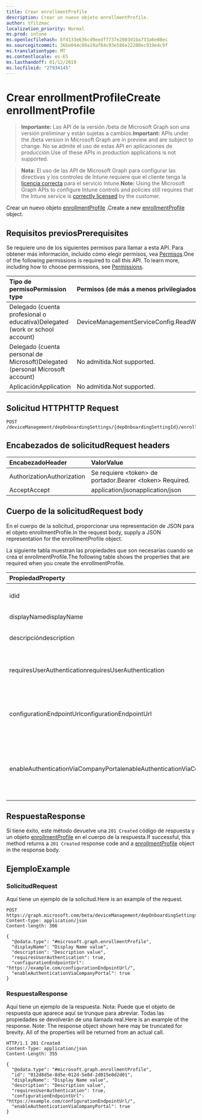 ```yaml
---
title: Crear enrollmentProfile
description: Crear un nuevo objeto enrollmentProfile.
author: tfitzmac
localization_priority: Normal
ms.prod: intune
ms.openlocfilehash: bf4133e636cd9eedf7737e2003d1ba733a6e08ec
ms.sourcegitcommit: 36be044c89a19af84c93e586e22200ec919e4c9f
ms.translationtype: MT
ms.contentlocale: es-ES
ms.lasthandoff: 01/12/2019
ms.locfileid: "27934145"
---
```

# <a name="create-enrollmentprofile"></a><span data-ttu-id="b1c7a-103">Crear enrollmentProfile</span><span class="sxs-lookup"><span data-stu-id="b1c7a-103">Create enrollmentProfile</span></span>

> <span data-ttu-id="b1c7a-104">**Importante:** Las API de la versión /beta de Microsoft Graph son una versión preliminar y están sujetas a cambios.</span><span class="sxs-lookup"><span data-stu-id="b1c7a-104">**Important:** APIs under the /beta version in Microsoft Graph are in preview and are subject to change.</span></span> <span data-ttu-id="b1c7a-105">No se admite el uso de estas API en aplicaciones de producción.</span><span class="sxs-lookup"><span data-stu-id="b1c7a-105">Use of these APIs in production applications is not supported.</span></span>

> <span data-ttu-id="b1c7a-106">**Nota:** El uso de las API de Microsoft Graph para configurar las directivas y los controles de Intune requiere que el cliente tenga la [licencia correcta](https://go.microsoft.com/fwlink/?linkid=839381) para el servicio Intune.</span><span class="sxs-lookup"><span data-stu-id="b1c7a-106">**Note:** Using the Microsoft Graph APIs to configure Intune controls and policies still requires that the Intune service is [correctly licensed](https://go.microsoft.com/fwlink/?linkid=839381) by the customer.</span></span>

<span data-ttu-id="b1c7a-107">Crear un nuevo objeto [enrollmentProfile](../resources/intune-enrollment-enrollmentprofile.md) .</span><span class="sxs-lookup"><span data-stu-id="b1c7a-107">Create a new [enrollmentProfile](../resources/intune-enrollment-enrollmentprofile.md) object.</span></span>
## <a name="prerequisites"></a><span data-ttu-id="b1c7a-108">Requisitos previos</span><span class="sxs-lookup"><span data-stu-id="b1c7a-108">Prerequisites</span></span>
<span data-ttu-id="b1c7a-p102">Se requiere uno de los siguientes permisos para llamar a esta API. Para obtener más información, incluido cómo elegir permisos, vea [Permisos](/graph/permissions-reference).</span><span class="sxs-lookup"><span data-stu-id="b1c7a-p102">One of the following permissions is required to call this API. To learn more, including how to choose permissions, see [Permissions](/graph/permissions-reference).</span></span>

|<span data-ttu-id="b1c7a-111">Tipo de permiso</span><span class="sxs-lookup"><span data-stu-id="b1c7a-111">Permission type</span></span>|<span data-ttu-id="b1c7a-112">Permisos (de más a menos privilegiados)</span><span class="sxs-lookup"><span data-stu-id="b1c7a-112">Permissions (from most to least privileged)</span></span>|
|:---|:---|
|<span data-ttu-id="b1c7a-113">Delegado (cuenta profesional o educativa)</span><span class="sxs-lookup"><span data-stu-id="b1c7a-113">Delegated (work or school account)</span></span>|<span data-ttu-id="b1c7a-114">DeviceManagementServiceConfig.ReadWrite.All</span><span class="sxs-lookup"><span data-stu-id="b1c7a-114">DeviceManagementServiceConfig.ReadWrite.All</span></span>|
|<span data-ttu-id="b1c7a-115">Delegado (cuenta personal de Microsoft)</span><span class="sxs-lookup"><span data-stu-id="b1c7a-115">Delegated (personal Microsoft account)</span></span>|<span data-ttu-id="b1c7a-116">No admitida.</span><span class="sxs-lookup"><span data-stu-id="b1c7a-116">Not supported.</span></span>|
|<span data-ttu-id="b1c7a-117">Aplicación</span><span class="sxs-lookup"><span data-stu-id="b1c7a-117">Application</span></span>|<span data-ttu-id="b1c7a-118">No admitida.</span><span class="sxs-lookup"><span data-stu-id="b1c7a-118">Not supported.</span></span>|

## <a name="http-request"></a><span data-ttu-id="b1c7a-119">Solicitud HTTP</span><span class="sxs-lookup"><span data-stu-id="b1c7a-119">HTTP Request</span></span>
<!-- {
  "blockType": "ignored"
}
-->
``` http
POST /deviceManagement/depOnboardingSettings/{depOnboardingSettingId}/enrollmentProfiles
```

## <a name="request-headers"></a><span data-ttu-id="b1c7a-120">Encabezados de solicitud</span><span class="sxs-lookup"><span data-stu-id="b1c7a-120">Request headers</span></span>
|<span data-ttu-id="b1c7a-121">Encabezado</span><span class="sxs-lookup"><span data-stu-id="b1c7a-121">Header</span></span>|<span data-ttu-id="b1c7a-122">Valor</span><span class="sxs-lookup"><span data-stu-id="b1c7a-122">Value</span></span>|
|:---|:---|
|<span data-ttu-id="b1c7a-123">Authorization</span><span class="sxs-lookup"><span data-stu-id="b1c7a-123">Authorization</span></span>|<span data-ttu-id="b1c7a-124">Se requiere &lt;token&gt; de portador.</span><span class="sxs-lookup"><span data-stu-id="b1c7a-124">Bearer &lt;token&gt; Required.</span></span>|
|<span data-ttu-id="b1c7a-125">Accept</span><span class="sxs-lookup"><span data-stu-id="b1c7a-125">Accept</span></span>|<span data-ttu-id="b1c7a-126">application/json</span><span class="sxs-lookup"><span data-stu-id="b1c7a-126">application/json</span></span>|

## <a name="request-body"></a><span data-ttu-id="b1c7a-127">Cuerpo de la solicitud</span><span class="sxs-lookup"><span data-stu-id="b1c7a-127">Request body</span></span>
<span data-ttu-id="b1c7a-128">En el cuerpo de la solicitud, proporcionar una representación de JSON para el objeto enrollmentProfile.</span><span class="sxs-lookup"><span data-stu-id="b1c7a-128">In the request body, supply a JSON representation for the enrollmentProfile object.</span></span>

<span data-ttu-id="b1c7a-129">La siguiente tabla muestran las propiedades que son necesarias cuando se crea el enrollmentProfile.</span><span class="sxs-lookup"><span data-stu-id="b1c7a-129">The following table shows the properties that are required when you create the enrollmentProfile.</span></span>

|<span data-ttu-id="b1c7a-130">Propiedad</span><span class="sxs-lookup"><span data-stu-id="b1c7a-130">Property</span></span>|<span data-ttu-id="b1c7a-131">Tipo</span><span class="sxs-lookup"><span data-stu-id="b1c7a-131">Type</span></span>|<span data-ttu-id="b1c7a-132">Descripción</span><span class="sxs-lookup"><span data-stu-id="b1c7a-132">Description</span></span>|
|:---|:---|:---|
|<span data-ttu-id="b1c7a-133">id</span><span class="sxs-lookup"><span data-stu-id="b1c7a-133">id</span></span>|<span data-ttu-id="b1c7a-134">Cadena</span><span class="sxs-lookup"><span data-stu-id="b1c7a-134">String</span></span>|<span data-ttu-id="b1c7a-135">El GUID para el objeto</span><span class="sxs-lookup"><span data-stu-id="b1c7a-135">The GUID for the object</span></span>|
|<span data-ttu-id="b1c7a-136">displayName</span><span class="sxs-lookup"><span data-stu-id="b1c7a-136">displayName</span></span>|<span data-ttu-id="b1c7a-137">String</span><span class="sxs-lookup"><span data-stu-id="b1c7a-137">String</span></span>|<span data-ttu-id="b1c7a-138">Nombre del perfil</span><span class="sxs-lookup"><span data-stu-id="b1c7a-138">Name of the profile</span></span>|
|<span data-ttu-id="b1c7a-139">descripción</span><span class="sxs-lookup"><span data-stu-id="b1c7a-139">description</span></span>|<span data-ttu-id="b1c7a-140">String</span><span class="sxs-lookup"><span data-stu-id="b1c7a-140">String</span></span>|<span data-ttu-id="b1c7a-141">Descripción del perfil</span><span class="sxs-lookup"><span data-stu-id="b1c7a-141">Description of the profile</span></span>|
|<span data-ttu-id="b1c7a-142">requiresUserAuthentication</span><span class="sxs-lookup"><span data-stu-id="b1c7a-142">requiresUserAuthentication</span></span>|<span data-ttu-id="b1c7a-143">Booleano</span><span class="sxs-lookup"><span data-stu-id="b1c7a-143">Boolean</span></span>|<span data-ttu-id="b1c7a-144">Indica si el perfil requiere autenticación de usuario</span><span class="sxs-lookup"><span data-stu-id="b1c7a-144">Indicates if the profile requires user authentication</span></span>|
|<span data-ttu-id="b1c7a-145">configurationEndpointUrl</span><span class="sxs-lookup"><span data-stu-id="b1c7a-145">configurationEndpointUrl</span></span>|<span data-ttu-id="b1c7a-146">String</span><span class="sxs-lookup"><span data-stu-id="b1c7a-146">String</span></span>|<span data-ttu-id="b1c7a-147">Dirección url de extremo de configuración que se usará para inscripción</span><span class="sxs-lookup"><span data-stu-id="b1c7a-147">Configuration endpoint url to use for Enrollment</span></span>|
|<span data-ttu-id="b1c7a-148">enableAuthenticationViaCompanyPortal</span><span class="sxs-lookup"><span data-stu-id="b1c7a-148">enableAuthenticationViaCompanyPortal</span></span>|<span data-ttu-id="b1c7a-149">Booleano</span><span class="sxs-lookup"><span data-stu-id="b1c7a-149">Boolean</span></span>|<span data-ttu-id="b1c7a-150">Indica para autenticarse con Apple Asistente para la instalación en lugar de Portal de empresa.</span><span class="sxs-lookup"><span data-stu-id="b1c7a-150">Indicates to authenticate with Apple Setup Assistant instead of Company Portal.</span></span>|



## <a name="response"></a><span data-ttu-id="b1c7a-151">Respuesta</span><span class="sxs-lookup"><span data-stu-id="b1c7a-151">Response</span></span>
<span data-ttu-id="b1c7a-152">Si tiene éxito, este método devuelve una `201 Created` código de respuesta y un objeto [enrollmentProfile](../resources/intune-enrollment-enrollmentprofile.md) en el cuerpo de la respuesta.</span><span class="sxs-lookup"><span data-stu-id="b1c7a-152">If successful, this method returns a `201 Created` response code and a [enrollmentProfile](../resources/intune-enrollment-enrollmentprofile.md) object in the response body.</span></span>

## <a name="example"></a><span data-ttu-id="b1c7a-153">Ejemplo</span><span class="sxs-lookup"><span data-stu-id="b1c7a-153">Example</span></span>
### <a name="request"></a><span data-ttu-id="b1c7a-154">Solicitud</span><span class="sxs-lookup"><span data-stu-id="b1c7a-154">Request</span></span>
<span data-ttu-id="b1c7a-155">Aquí tiene un ejemplo de la solicitud.</span><span class="sxs-lookup"><span data-stu-id="b1c7a-155">Here is an example of the request.</span></span>
``` http
POST https://graph.microsoft.com/beta/deviceManagement/depOnboardingSettings/{depOnboardingSettingId}/enrollmentProfiles
Content-type: application/json
Content-length: 306

{
  "@odata.type": "#microsoft.graph.enrollmentProfile",
  "displayName": "Display Name value",
  "description": "Description value",
  "requiresUserAuthentication": true,
  "configurationEndpointUrl": "https://example.com/configurationEndpointUrl/",
  "enableAuthenticationViaCompanyPortal": true
}
```

### <a name="response"></a><span data-ttu-id="b1c7a-156">Respuesta</span><span class="sxs-lookup"><span data-stu-id="b1c7a-156">Response</span></span>
<span data-ttu-id="b1c7a-p103">Aquí tiene un ejemplo de la respuesta. Nota: Puede que el objeto de respuesta que aparece aquí se trunque para abreviar. Todas las propiedades se devolverán de una llamada real.</span><span class="sxs-lookup"><span data-stu-id="b1c7a-p103">Here is an example of the response. Note: The response object shown here may be truncated for brevity. All of the properties will be returned from an actual call.</span></span>
``` http
HTTP/1.1 201 Created
Content-Type: application/json
Content-Length: 355

{
  "@odata.type": "#microsoft.graph.enrollmentProfile",
  "id": "012d8d5e-8d5e-012d-5e8d-2d015e8d2d01",
  "displayName": "Display Name value",
  "description": "Description value",
  "requiresUserAuthentication": true,
  "configurationEndpointUrl": "https://example.com/configurationEndpointUrl/",
  "enableAuthenticationViaCompanyPortal": true
}
```





